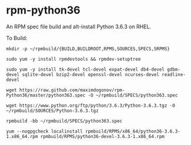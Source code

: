 rpm-python36
============

An RPM spec file build and alt-install Python 3.6.3 on RHEL.

To Build:

`mkdir -p ~/rpmbuild/{BUILD,BUILDROOT,RPMS,SOURCES,SPECS,SRPMS}`

`sudo yum -y install rpmdevtools && rpmdev-setuptree`

`sudo yum -y install tk-devel tcl-devel expat-devel db4-devel gdbm-devel sqlite-devel bzip2-devel openssl-devel ncurses-devel readline-devel`

`wget https://raw.github.com/maximdogonov/rpm-Python36/master/python363.spec -O ~/rpmbuild/SPECS/python363.spec`

`wget https://www.python.org/ftp/python/3.6.3/Python-3.6.3.tgz -O ~/rpmbuild/SOURCES/Python-3.6.3.tgz`

`rpmbuild -bb ~/rpmbuild/SPECS/python363.spec`

`yum --nogpgcheck localinstall rpmbuild/RPMS/x86_64/python36-3.6.3-1.x86_64.rpm rpmbuild/RPMS/python36-devel-3.6.3-1.x86_64.rpm`
